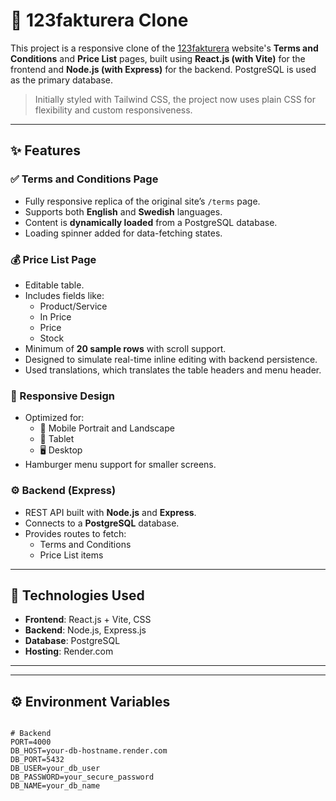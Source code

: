 # 📄 123fakturera Clone

This project is a responsive clone of the [123fakturera](https://online.123fakturera.se/terms/) website's **Terms and Conditions** and **Price List** pages, built using **React.js (with Vite)** for the frontend and **Node.js (with Express)** for the backend. PostgreSQL is used as the primary database.

> Initially styled with Tailwind CSS, the project now uses plain CSS for flexibility and custom responsiveness.

---

## ✨ Features

### ✅ Terms and Conditions Page
- Fully responsive replica of the original site’s `/terms` page.
- Supports both **English** and **Swedish** languages.
- Content is **dynamically loaded** from a PostgreSQL database.
- Loading spinner added for data-fetching states.

### 💰 Price List Page
- Editable table.
- Includes fields like:
  - Product/Service 
  - In Price 
  - Price
  - Stock 
- Minimum of **20 sample rows** with scroll support.
- Designed to simulate real-time inline editing with backend persistence.
- Used translations, which translates the table headers and menu header.

### 📱 Responsive Design
- Optimized for:
  - 📳 Mobile Portrait and Landscape
  - 📱 Tablet
  - 🖥 Desktop
- Hamburger menu support for smaller screens.

### ⚙️ Backend (Express)
- REST API built with **Node.js** and **Express**.
- Connects to a **PostgreSQL** database.
- Provides routes to fetch:
  - Terms and Conditions
  - Price List items

---

## 🔧 Technologies Used

- **Frontend**: React.js + Vite, CSS
- **Backend**: Node.js, Express.js
- **Database**: PostgreSQL
- **Hosting**: Render.com

---


---

## ⚙️ Environment Variables


```env

# Backend
PORT=4000
DB_HOST=your-db-hostname.render.com
DB_PORT=5432    
DB_USER=your_db_user
DB_PASSWORD=your_secure_password
DB_NAME=your_db_name


